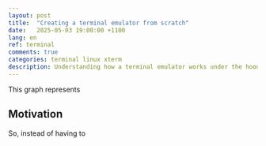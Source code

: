 ```yaml
---
layout: post
title:  "Creating a terminal emulator from scratch"
date:   2025-05-03 19:00:00 +1100
lang: en
ref: terminal
comments: true
categories: terminal linux xterm
description: Understanding how a terminal emulator works under the hoods
---
```



This graph represents

## Motivation

So, instead of having to
